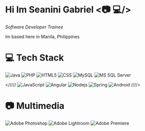 # Hi Im Seanini Gabriel <:camera: :computer:/>

 _Software Developer Trainee_	
 
Im based here in Manila, Philippines

# :computer: Tech Stack

![Java](http://img.shields.io/badge/-Java-f89820?style=flat-square&logo=java&logoColor=ffffff)
![PHP](http://img.shields.io/badge/-PHP-007396?style=flat-square&logo=PHP&logoColor=232531)
![HTML5](https://img.shields.io/badge/-HTML5-%23E44D27?style=flat-square&logo=html5&logoColor=ffffff)
![CSS](https://img.shields.io/badge/-CSS3-%231572B6?style=flat-square&logo=css3)
![MySQL](http://img.shields.io/badge/-MySQL-00758f?style=flat-square&logo=mysql&logoColor=f29111)
![MS SQL Server](http://img.shields.io/badge/-MS%20SQL%20Server-CC2927?style=flat-square&logo=microsoft-sql-server&logoColor=ffffff)


</////
![JavaScript](https://img.shields.io/badge/-JavaScript-%23F7DF1C?style=flat-square&logo=javascript&logoColor=000000&labelColor=%23F7DF1C&color=%23FFCE5A)
![Angular](https://img.shields.io/badge/-Angular-%23282C34?style=flat-square&logo=angular)
![Nodejs](https://img.shields.io/badge/-Nodejs-black?style=flat-square&logo=Node.js)
![Spring](http://img.shields.io/badge/-Spring-6DB33F?style=flat-square&logo=spring&logoColor=ffffff)
![Android](http://img.shields.io/badge/-Android-3DDC84?style=flat-square&logo=android&logoColor=ffffff)
////>


# :camera: Multimedia


![Adobe Photoshop](http://img.shields.io/badge/-Adode%20Photoshop-26C9FF?style=flat-square&logo=adobe-photoshop&logoColor=ffffff)
![Adobe Lightroom](https://img.shields.io/badge/-Adobe%20Lightroom-336791?style=flat-square&logo=adobe-lightroom)
![Adobe Premiere](http://img.shields.io/badge/-Adobe%20Premiere%20Pro-DB76FA?style=flat-square&logo=adobe-premiere-pro&logoColor=523A5C)

